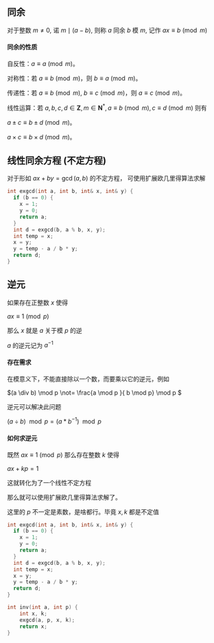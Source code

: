 ## 同余

对于整数 $m \not= 0$, 诺 $m \mid (a - b)$,  则称 $a$ 同余 $b$ 模 $m$, 记作 ${ax} \equiv {b} \pmod m$

#### 同余的性质
自反性：$a\equiv a\pmod m$。

对称性：若 $a\equiv b\pmod m$，则 $b\equiv a\pmod m$。

传递性：若 $a\equiv b\pmod m$,  $b\equiv c\pmod m$，则 $a\equiv c\pmod m$。

线性运算：若 $a,b,c,d\in\mathbf{Z},m\in\mathbf{N}^*,a\equiv b\pmod m,c\equiv d\pmod m$ 则有

$a\pm c\equiv b\pm d\pmod m$。

$a\times c\equiv b\times d\pmod m$。

## 线性同余方程 (不定方程)

对于形如 $ax+by=\gcd(a,b)$ 的不定方程， 可使用扩展欧几里得算法求解
```cpp
int exgcd(int a, int b, int& x, int& y) {
  if (b == 0) {
    x = 1;
    y = 0;
    return a;
  }
  int d = exgcd(b, a % b, x, y);
  int temp = x;
  x = y;
  y = temp - a / b * y;
  return d;
}
```

## 逆元

如果存在正整数 $x$ 使得

${ax} \equiv {1} \pmod p$

那么 $x$ 就是 $a$ 关于模 $p$ 的逆

$a$ 的逆元记为 $a^{-1}$

#### 存在需求  
在模意义下，不能直接除以一个数，而要乘以它的逆元，例如

$(a \div b) \mod  p \not= \frac{a \mod p }{ b \mod p} \mod p $

逆元可以解决此问题

$(a \div b) \mod p  = (a * b^{-1}) \mod  p$

#### 如何求逆元

既然 $ax \equiv 1 \pmod p$
那么存在整数 $k$ 使得

$ax + kp = 1$ 

这就转化为了一个线性不定方程

那么就可以使用扩展欧几里得算法求解了。

这里的 $p$ 不一定是素数，是啥都行。毕竟 $x,k$ 都是不定值

```cpp
int exgcd(int a, int b, int& x, int& y) {
  if (b == 0) {
    x = 1;
    y = 0;
    return a;
  }
  int d = exgcd(b, a % b, x, y);
  int temp = x;
  x = y;
  y = temp - a / b * y;
  return d;
}

int inv(int a, int p) {
	int x, k;
	exgcd(a, p, x, k);
	return x;
}
```